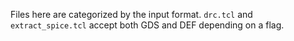 Files here are categorized by the input format. `drc.tcl` and `extract_spice.tcl` accept both GDS and DEF depending on a flag.